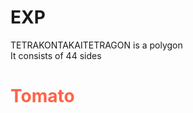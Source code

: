 # EXP
TETRAKONTAKAITETRAGON is a polygon
<br>It consists of 44 sides</br>
<h1 style="color:Tomato;">Tomato</h1>
